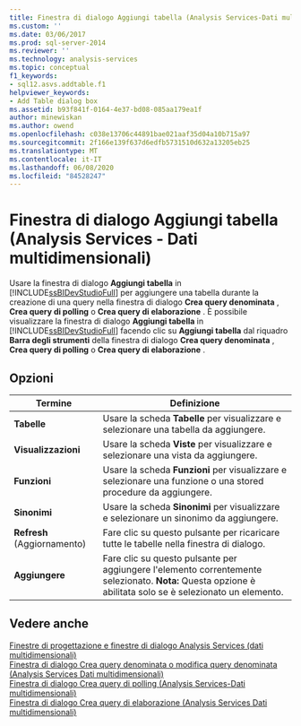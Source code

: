 ```yaml
---
title: Finestra di dialogo Aggiungi tabella (Analysis Services-Dati multidimensionali) | Microsoft Docs
ms.custom: ''
ms.date: 03/06/2017
ms.prod: sql-server-2014
ms.reviewer: ''
ms.technology: analysis-services
ms.topic: conceptual
f1_keywords:
- sql12.asvs.addtable.f1
helpviewer_keywords:
- Add Table dialog box
ms.assetid: b93f841f-0164-4e37-bd08-085aa179ea1f
author: minewiskan
ms.author: owend
ms.openlocfilehash: c038e13706c44891bae021aaf35d04a10b715a97
ms.sourcegitcommit: 2f166e139f637d6edfb5731510d632a13205eb25
ms.translationtype: MT
ms.contentlocale: it-IT
ms.lasthandoff: 06/08/2020
ms.locfileid: "84528247"
---
```

# <a name="add-table-dialog-box-analysis-services---multidimensional-data"></a>Finestra di dialogo Aggiungi tabella (Analysis Services - Dati multidimensionali)
  Usare la finestra di dialogo **Aggiungi tabella** in [!INCLUDE[ssBIDevStudioFull](../includes/ssbidevstudiofull-md.md)] per aggiungere una tabella durante la creazione di una query nella finestra di dialogo **Crea query denominata** , **Crea query di polling** o **Crea query di elaborazione** . È possibile visualizzare la finestra di dialogo **Aggiungi tabella** in [!INCLUDE[ssBIDevStudioFull](../includes/ssbidevstudiofull-md.md)] facendo clic su **Aggiungi tabella** dal riquadro **Barra degli strumenti** della finestra di dialogo **Crea query denominata** , **Crea query di polling** o **Crea query di elaborazione** .  
  
## <a name="options"></a>Opzioni  
  
|Termine|Definizione|  
|----------|----------------|  
|**Tabelle**|Usare la scheda **Tabelle** per visualizzare e selezionare una tabella da aggiungere.|  
|**Visualizzazioni**|Usare la scheda **Viste** per visualizzare e selezionare una vista da aggiungere.|  
|**Funzioni**|Usare la scheda **Funzioni** per visualizzare e selezionare una funzione o una stored procedure da aggiungere.|  
|**Sinonimi**|Usare la scheda **Sinonimi** per visualizzare e selezionare un sinonimo da aggiungere.|  
|**Refresh** (Aggiornamento)|Fare clic su questo pulsante per ricaricare tutte le tabelle nella finestra di dialogo.|  
|**Aggiungere**|Fare clic su questo pulsante per aggiungere l'elemento correntemente selezionato. **Nota:**  Questa opzione è abilitata solo se è selezionato un elemento.|  
  
## <a name="see-also"></a>Vedere anche  
 [Finestre di progettazione e finestre di dialogo Analysis Services &#40;dati multidimensionali&#41;](analysis-services-designers-and-dialog-boxes-multidimensional-data.md)   
 [Finestra di dialogo Crea query denominata o modifica query denominata &#40;Analysis Services Dati multidimensionali&#41;](create-or-edit-named-query-dialog-box-analysis-services-multidimensional-data.md)   
 [Finestra di dialogo Crea query di polling &#40;Analysis Services-Dati multidimensionali&#41;](create-polling-query-dialog-box-analysis-services-multidimensional-data.md)   
 [Finestra di dialogo Crea query di elaborazione &#40;Analysis Services Dati multidimensionali&#41;](create-processing-query-dialog-box-analysis-services-multidimensional-data.md)  
  
  
